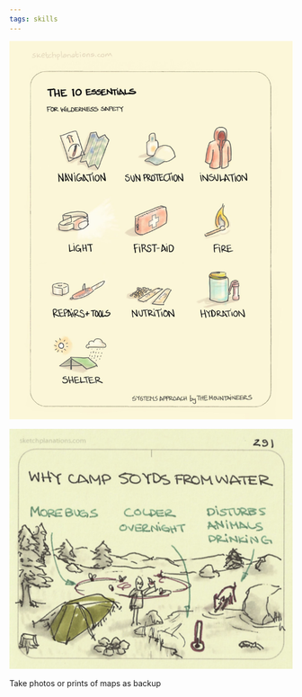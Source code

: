 ```yaml
---
tags: skills
---
```


![](/static/img/outdoor-essentials.jpeg)

![](/static/img/camp-away-from-water.jpeg)

Take photos or prints of maps as backup 